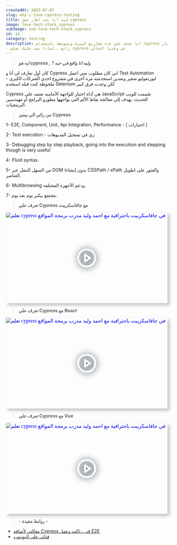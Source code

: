 ```yaml
---
createdAt: 2023-07-07
slug: why-i-love-cypress-testing
title: ليه انا بحب اطار عمل cypress
image: love-tech-stack_cypress
subImage: sub-love-tech-stack_cypress
id: 14
category: testing
description: انا عملت علي عدة مشاريع كبيرة ومتوسطة باستخدام cypress وكان اختيار
  رائع , لماذا يجب عليك تعلم cypress في وقتنا الحالي
---
```

> ***ايه هو cypress , وليه انا واقع في حبه ؟***

كان أول تعارف لي أنا و Cypress اني كان مطلوب مني اعمل Test Automation لبورتفوليو صغير وبعدين استخدمته مرة أخري في مشروع احدي الشركات الكبري - ملحوظة كنت قبله استخدم Selenium لكن وجدت فرق كبير

Cypress هي أداة اختبار للواجهة الأمامية تعتمد على JavaScript صُممت للويب الحديث. يهدف إلى معالجة نقاط الألم التي يواجهها مطورو البرامج أو مهندسين البرمجيات.

> **من رائي الي بيميز Cypress**

1- E2E, Component, Unit, Api Integration, Performance - \[ اختبارات ]

2﻿- Test execution - زي في تسجيل الفديوهات

3﻿- Debugging step by step playback, going into the execution and stepping though is very useful

4﻿- Fluid syntax.

5﻿- من السهل التنقل عبر DOM (بدون إنشاء CSSPath / xPath طويل) والعثور على العناصر.

6- Multibrowsing ودعم الأجهزة المختلفة.

7﻿- مجتمع بيكبر يوم بعد يوم.

> **تعرف علي Cypress مع جافاسكريبت**

<div style="width:100%;max-width:800px;box-shadow:6px 6px 10px hsl(206.5,0%,75%)"><div style="position:relative;padding-bottom:56.15%;height:0;overflow:hidden"><iframe style="position:absolute;top:0;left:0;width:100%;height:100%;border:0" loading="lazy" srcdoc="<style>* {padding: 0;margin: 0;overflow: hidden;}body, html {height: 100%;}img, svg {position: absolute;width:100%;top: 0;bottom: 0;margin: auto;}svg {filter: drop-shadow(1px 1px 10px hsl(206.5, 70.7%, 8%));transition: all 250ms ease-in-out;}body:hover svg {filter: drop-shadow(1px 1px 10px hsl(206.5, 0%, 10%));transform: scale(1.2);}</style><a href='https://www.youtube.com/embed/UVEWgVX6esE?autoplay=1'><img src='https://img.youtube.com/vi/UVEWgVX6esE/hqdefault.jpg' alt='ت﻿علم cypress في جافاسكريبت باحترافية مع احمد وليد مدرب برمجة المواقع'>
<svg xmlns='http://www.w3.org/2000/svg' width='64' height='64' viewBox='0 0 24 24' fill='none' stroke='#ffffff' stroke-width='2' stroke-linecap='round' stroke-linejoin='round' class='feather feather-play-circle'><circle cx='12' cy='12' r='10'></circle><polygon points='10 8 16 12 10 16 10 8'></polygon></svg></a>" src="https://www.youtube.com/embed/UVEWgVX6esE" title="ت﻿علم cypress في جافاسكريبت باحترافية مع احمد وليد مدرب برمجة المواقع" frameborder="0" allow="accelerometer; autoplay; clipboard-write; encrypted-media; gyroscope; picture-in-picture" allowfullscreen></iframe></div></div>

> **تعرف علي Cypress مع React**

<div style="width:100%;max-width:800px;box-shadow:6px 6px 10px hsl(206.5,0%,75%)"><div style="position:relative;padding-bottom:56.15%;height:0;overflow:hidden"><iframe style="position:absolute;top:0;left:0;width:100%;height:100%;border:0" loading="lazy" srcdoc="<style>* {padding: 0;margin: 0;overflow: hidden;}body, html {height: 100%;}img, svg {position: absolute;width:100%;top: 0;bottom: 0;margin: auto;}svg {filter: drop-shadow(1px 1px 10px hsl(206.5, 70.7%, 8%));transition: all 250ms ease-in-out;}body:hover svg {filter: drop-shadow(1px 1px 10px hsl(206.5, 0%, 10%));transform: scale(1.2);}</style><a href='https://www.youtube.com/embed/ygkkN4Bxm38?autoplay=1'><img src='https://img.youtube.com/vi/ygkkN4Bxm38/hqdefault.jpg' alt='ت﻿علم cypress في جافاسكريبت باحترافية مع احمد وليد مدرب برمجة المواقع'>
<svg xmlns='http://www.w3.org/2000/svg' width='64' height='64' viewBox='0 0 24 24' fill='none' stroke='#ffffff' stroke-width='2' stroke-linecap='round' stroke-linejoin='round' class='feather feather-play-circle'><circle cx='12' cy='12' r='10'></circle><polygon points='10 8 16 12 10 16 10 8'></polygon></svg></a>" src="https://www.youtube.com/embed/ygkkN4Bxm38" title="ت﻿علم cypress في جافاسكريبت باحترافية مع احمد وليد مدرب برمجة المواقع" frameborder="0" allow="accelerometer; autoplay; clipboard-write; encrypted-media; gyroscope; picture-in-picture" allowfullscreen></iframe></div></div>

> **تعرف علي Cypress مع Vue**

<div style="width:100%;max-width:800px;box-shadow:6px 6px 10px hsl(206.5,0%,75%)"><div style="position:relative;padding-bottom:56.15%;height:0;overflow:hidden"><iframe style="position:absolute;top:0;left:0;width:100%;height:100%;border:0" loading="lazy" srcdoc="<style>* {padding: 0;margin: 0;overflow: hidden;}body, html {height: 100%;}img, svg {position: absolute;width:100%;top: 0;bottom: 0;margin: auto;}svg {filter: drop-shadow(1px 1px 10px hsl(206.5, 70.7%, 8%));transition: all 250ms ease-in-out;}body:hover svg {filter: drop-shadow(1px 1px 10px hsl(206.5, 0%, 10%));transform: scale(1.2);}</style><a href='https://www.youtube.com/embed/5bAGjRB27Go?autoplay=1'><img src='https://img.youtube.com/vi/5bAGjRB27Go/hqdefault.jpg' alt='ت﻿علم cypress في جافاسكريبت باحترافية مع احمد وليد مدرب برمجة المواقع'>
<svg xmlns='http://www.w3.org/2000/svg' width='64' height='64' viewBox='0 0 24 24' fill='none' stroke='#ffffff' stroke-width='2' stroke-linecap='round' stroke-linejoin='round' class='feather feather-play-circle'><circle cx='12' cy='12' r='10'></circle><polygon points='10 8 16 12 10 16 10 8'></polygon></svg></a>" src="https://www.youtube.com/embed/5bAGjRB27Go" title="ت﻿علم cypress في جافاسكريبت باحترافية مع احمد وليد مدرب برمجة المواقع" frameborder="0" allow="accelerometer; autoplay; clipboard-write; encrypted-media; gyroscope; picture-in-picture" allowfullscreen></iframe></div></div>

> **\- ر﻿وابط مفيدة -**

* [مقالتي لأضافة Cypress في رياكت وعمل E2E](https://ahmed.lineitsolutions.com/blog/add-cypress-to-react-js)
* [ق﻿ناتي علي اليوتيوب](https://www.youtube.com/@ahmeedwaleed)